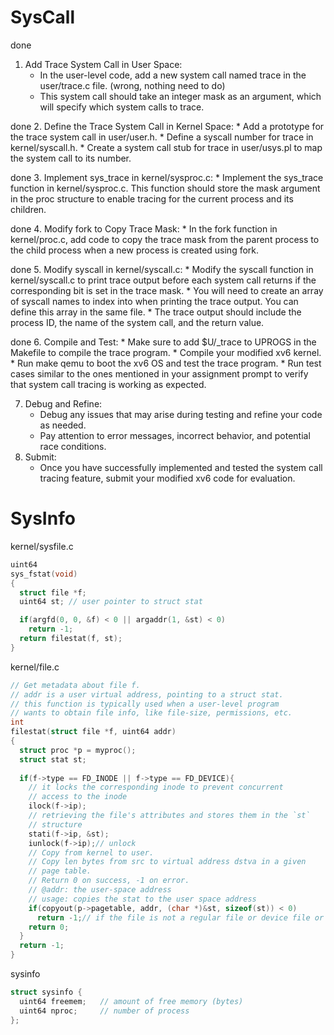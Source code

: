 # SysCall
done
1. Add Trace System Call in User Space:
    * In the user-level code, add a new system call named trace in the user/trace.c file. (wrong, nothing need to do)
    * This system call should take an integer mask as an argument, which will specify which system calls to trace.

done
2. Define the Trace System Call in Kernel Space:
    * Add a prototype for the trace system call in user/user.h.
    * Define a syscall number for trace in kernel/syscall.h.
    * Create a system call stub for trace in user/usys.pl to map the system call to its number.

done
3. Implement sys_trace in kernel/sysproc.c:
    * Implement the sys_trace function in kernel/sysproc.c. This function should store the mask argument in the proc structure to enable tracing for the current process and its children.

done
4. Modify fork to Copy Trace Mask:
    * In the fork function in kernel/proc.c, add code to copy the trace mask from the parent process to the child process when a new process is created using fork.

done
5. Modify syscall in kernel/syscall.c:
    * Modify the syscall function in kernel/syscall.c to print trace output before each system call returns if the corresponding bit is set in the trace mask.
    * You will need to create an array of syscall names to index into when printing the trace output. You can define this array in the same file.
    * The trace output should include the process ID, the name of the system call, and the return value.

done
6. Compile and Test:
    * Make sure to add $U/_trace to UPROGS in the Makefile to compile the trace program.
    * Compile your modified xv6 kernel.
    * Run make qemu to boot the xv6 OS and test the trace program.
    * Run test cases similar to the ones mentioned in your assignment prompt to verify that system call tracing is working as expected.

7. Debug and Refine:
    * Debug any issues that may arise during testing and refine your code as needed.
    * Pay attention to error messages, incorrect behavior, and potential race conditions.
8. Submit:
    * Once you have successfully implemented and tested the system call tracing feature, submit your modified xv6 code for evaluation.

# SysInfo

kernel/sysfile.c
```c
uint64
sys_fstat(void)
{
  struct file *f;
  uint64 st; // user pointer to struct stat

  if(argfd(0, 0, &f) < 0 || argaddr(1, &st) < 0)
    return -1;
  return filestat(f, st);
}
```

kernel/file.c
```c
// Get metadata about file f.
// addr is a user virtual address, pointing to a struct stat.
// this function is typically used when a user-level program 
// wants to obtain file info, like file-size, permissions, etc.
int
filestat(struct file *f, uint64 addr)
{
  struct proc *p = myproc();
  struct stat st;
  
  if(f->type == FD_INODE || f->type == FD_DEVICE){
    // it locks the corresponding inode to prevent concurrent  
    // access to the inode
    ilock(f->ip);
    // retrieving the file's attributes and stores them in the `st`
    // structure
    stati(f->ip, &st);
    iunlock(f->ip);// unlock
    // Copy from kernel to user.
    // Copy len bytes from src to virtual address dstva in a given 
    // page table.
    // Return 0 on success, -1 on error.
    // @addr: the user-space address
    // usage: copies the stat to the user space address
    if(copyout(p->pagetable, addr, (char *)&st, sizeof(st)) < 0)
      return -1;// if the file is not a regular file or device file or any errors happended
    return 0;
  }
  return -1;
}
```

sysinfo
```c
struct sysinfo {
  uint64 freemem;   // amount of free memory (bytes)
  uint64 nproc;     // number of process
};
```